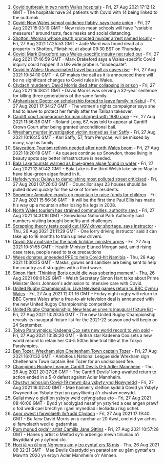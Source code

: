 1. [Covid outbreak in two north Wales hospitals](https://www.bbc.co.uk/news/uk-wales-58354657?at_medium=RSS&at_campaign=KARANGA) - Fri, 27 Aug 2021 17:12:12 GMT - The hospitals have 34 patients with Covid with 14 being linked to the outbreak.
2. [Covid: New Wales school guidance flabby, says trade union](https://www.bbc.co.uk/news/uk-wales-politics-58355611?at_medium=RSS&at_campaign=KARANGA) - Fri, 27 Aug 2021 15:03:19 GMT - New rules mean schools will have "variable measures" around tests, face masks and social distancing.
3. [Shotton: Woman whose death prompted murder arrest named locally](https://www.bbc.co.uk/news/uk-wales-58360821?at_medium=RSS&at_campaign=KARANGA) - Fri, 27 Aug 2021 17:25:53 GMT - Jade Ward was found dead at a property in Shotton, Flintshire, at about 09:30 BST on Thursday.
4. [Covid: Mark Drakeford says Wales-specific inquiry not ruled out](https://www.bbc.co.uk/news/uk-wales-politics-58361996?at_medium=RSS&at_campaign=KARANGA) - Fri, 27 Aug 2021 17:46:59 GMT - Mark Drakeford says a Wales-specific Covid inquiry could happen if a UK-wide probe is "inadequate".
5. [Covid in Wales: Unvaccinated travel ban call as cases rise](https://www.bbc.co.uk/news/uk-wales-politics-58341534?at_medium=RSS&at_campaign=KARANGA) - Fri, 27 Aug 2021 10:54:10 GMT - A GP makes the call as it is announced there will be no significant changes to Covid rules in Wales.
6. [Clydach murderer: David Morris died after collapsing in prison](https://www.bbc.co.uk/news/uk-wales-58359958?at_medium=RSS&at_campaign=KARANGA) - Fri, 27 Aug 2021 16:06:21 GMT - David Morris was serving a 32-year sentence for killing three generations of the same family.
7. [Afghanistan: Doctor on scholarship forced to leave family in Kabul](https://www.bbc.co.uk/news/uk-wales-58359952?at_medium=RSS&at_campaign=KARANGA) - Fri, 27 Aug 2021 17:34:27 GMT - The women's rights campaigner says she had to leave to protect her family after the Taliban takeover.
8. [Cardiff court appearance for man charged with 1980 rape](https://www.bbc.co.uk/news/uk-wales-58356855?at_medium=RSS&at_campaign=KARANGA) - Fri, 27 Aug 2021 11:56:36 GMT - Roland Long, 67, was told to appear at Cardiff Crown Court after being granted unconditional bail.
9. [Wrexham murder investigation victim named as Karl Saffy](https://www.bbc.co.uk/news/uk-wales-58354651?at_medium=RSS&at_campaign=KARANGA) - Fri, 27 Aug 2021 10:16:45 GMT - Karl Saffy, 57, from Penycae, will be missed by many, say his family.
10. [Staycation: Tourism rethink needed after north Wales boom](https://www.bbc.co.uk/news/uk-wales-58350936?at_medium=RSS&at_campaign=KARANGA) - Fri, 27 Aug 2021 18:20:19 GMT - As queues continue up Snowdon, those living in beauty spots say better infrastructure is needed.
11. [Bala Lake tourists warned as blue-green algae found in water](https://www.bbc.co.uk/news/uk-wales-58354658?at_medium=RSS&at_campaign=KARANGA) - Fri, 27 Aug 2021 12:50:42 GMT - Bala Lake is the third Welsh lake since May to have blue-green algae found in it.
12. [Hafodyrynys: Delays to demolishing most polluted street criticised](https://www.bbc.co.uk/news/uk-wales-58349232?at_medium=RSS&at_campaign=KARANGA) - Fri, 27 Aug 2021 07:26:03 GMT - Councillor says 23 houses should be pulled down quickly for the sake of former residents.
13. [Snowdon: Amputee crawls up mountain to raise funds for children](https://www.bbc.co.uk/news/uk-wales-58359428?at_medium=RSS&at_campaign=KARANGA) - Fri, 27 Aug 2021 15:56:36 GMT - It will be the first time Paul Ellis has made his way up a mountain after losing his legs in 2008.
14. [North Wales tourism has strained communities, authority says](https://www.bbc.co.uk/news/uk-wales-58351077?at_medium=RSS&at_campaign=KARANGA) - Fri, 27 Aug 2021 14:31:16 GMT - Snowdonia National Park Authority said numbers visiting brought benefits and challenges.
15. [Scrapping theory tests could cut HGV driver shortage, says instructor](https://www.bbc.co.uk/news/uk-wales-58348870?at_medium=RSS&at_campaign=KARANGA) - Thu, 26 Aug 2021 21:11:29 GMT - One lorry driving instructor said it can take up to 16 months to train up new drivers.
16. [Covid: Stay outside for the bank holiday, minister urges](https://www.bbc.co.uk/news/uk-wales-58354655?at_medium=RSS&at_campaign=KARANGA) - Fri, 27 Aug 2021 10:51:55 GMT - Health Minister Eluned Morgan said, amid rising case rates, people need to take precautions
17. [Wales donates unneeded PPE to help Covid-hit Namibia](https://www.bbc.co.uk/news/uk-wales-58341479?at_medium=RSS&at_campaign=KARANGA) - Thu, 26 Aug 2021 11:30:25 GMT - Masks, gowns and sanitiser are being sent to help the country as it struggles with a third wave.
18. [Simon Hart: 'Thinking Boris could die was sobering moment'](https://www.bbc.co.uk/news/uk-wales-politics-58336171?at_medium=RSS&at_campaign=KARANGA) - Thu, 26 Aug 2021 09:01:29 GMT - Welsh Secretary Simon Hart talks about Prime Minister Boris Johnson's admission to intensive care with Covid.
19. [United Rugby Championship: Live televised games return to BBC Cymru Wales](https://www.bbc.co.uk/sport/rugby-union/58346264?at_medium=RSS&at_campaign=KARANGA) - Fri, 27 Aug 2021 12:01:16 GMT - Friday night rugby will return to BBC Cymru Wales after a free-to-air television deal is announced with the new United Rugby Championship competition.
20. [United Rugby Championship: New league unveils inaugural fixture list](https://www.bbc.co.uk/sport/rugby-union/58346259?at_medium=RSS&at_campaign=KARANGA) - Fri, 27 Aug 2021 13:20:35 GMT - The new United Rugby Championship reveals its inaugural fixture list for the 2021-22 season and will begin on 24 September.
21. [Tokyo Paralympics: Kadeena Cox sets new world record to win gold](https://www.bbc.co.uk/sport/disability-sport/58352830?at_medium=RSS&at_campaign=KARANGA) - Fri, 27 Aug 2021 13:38:20 GMT - British star Kadeena Cox sets a new world record to retain her C4-5 500m time trial title at the Tokyo Paralympics.
22. [Ben Tozer: Wrexham sign Cheltenham Town captain Tozer](https://www.bbc.co.uk/sport/football/58354462?at_medium=RSS&at_campaign=KARANGA) - Fri, 27 Aug 2021 16:01:32 GMT - Ambitious National League side Wrexham sign Cheltenham Town captain Ben Tozer for an undisclosed fee.
23. [Champions Hockey League: Cardiff Devils 0-5 Adler Mannheim](https://www.bbc.co.uk/sport/ice-hockey/58350060?at_medium=RSS&at_campaign=KARANGA) - Thu, 26 Aug 2021 20:27:26 GMT - The Cardiff Devils' long-awaited return to action ended in a 5-0 defeat against Adler Mannheim.
24. [Clwstwr achosion Covid-19 mewn dau ysbyty yng Ngwynedd](https://www.bbc.co.uk/newyddion/58353431?at_medium=RSS&at_campaign=KARANGA) - Fri, 27 Aug 2021 16:02:40 GMT - Mae hanner y cleifion sydd â Covid yn Ysbyty Gwynedd ac Ysbyty Eryri yn gysylltiedig â'r clwstwr newydd.
25. [Gallai mwy o gleifion ysbyty weld cyfyngiadau eto](https://www.bbc.co.uk/newyddion/58349684?at_medium=RSS&at_campaign=KARANGA) - Fri, 27 Aug 2021 08:46:06 GMT - Bydd yr adolygiad nesaf yn ystyried a oes angen prawf o fod wedi cael brechlyn i gael mynediad i leoliadau risg uchel.
26. [Agor cwest i farwolaeth llofrudd Clydach](https://www.bbc.co.uk/newyddion/58358881?at_medium=RSS&at_campaign=KARANGA) - Fri, 27 Aug 2021 17:19:40 GMT - Bu farw David Morris yn y carchar ar 20 Awst, ond nid yw achos ei farwolaeth wedi ei gadarnhau.
27. [Pum munud gyda'r artist Camilla Jane Gittins](https://www.bbc.co.uk/newyddion/58200697?at_medium=RSS&at_campaign=KARANGA) - Fri, 27 Aug 2021 10:57:28 GMT - Hanes y artist o Meifod sy'n arbenigo mewn tirluniau a'i llwyddiant yn y cyfnod clo.
28. [Hoci iâ yn ôl yng Nghymru am y tro cyntaf ers 18 mis](https://www.bbc.co.uk/newyddion/58311169?at_medium=RSS&at_campaign=KARANGA) - Thu, 26 Aug 2021 06:32:21 GMT - Mae Devils Caerdydd yn paratoi am eu gêm gyntaf ers Mawrth 2020 yn erbyn Adler Mannheim o'r Almaen.
